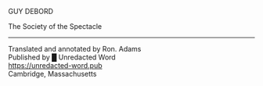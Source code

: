GUY DEBORD

The Society of the Spectacle

---

Translated and annotated by Ron. Adams <br /> Published by █ Unredacted Word
<br /> https://unredacted-word.pub <br /> Cambridge, Massachusetts
